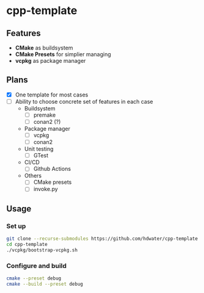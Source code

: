 # cpp-template

## Features
- **CMake** as buildsystem
- **CMake Presets** for simplier managing
- **vcpkg** as package manager

## Plans
- [x] One template for most cases
- [ ] Ability to choose concrete set of features in each case
    - Buildsystem
        - [ ] premake
        - [ ] conan2 (?)
    - Package manager
        - [ ] vcpkg
        - [ ] conan2
    - Unit testing
        - [ ] GTest
    -  CI/CD
        - [ ] Github Actions
    - Others
        - [ ] CMake presets
        - [ ] invoke.py

## Usage

### Set up

```sh
git clone --recurse-submodules https://github.com/hdwater/cpp-template.git
cd cpp-template
./vcpkg/bootstrap-vcpkg.sh
```

### Configure and build

```sh
cmake --preset debug
cmake --build --preset debug
```
